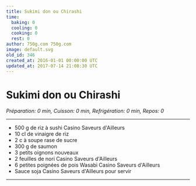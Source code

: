 ```yaml
---
title: Sukimi don ou Chirashi
time:
  baking: 0
  cooling: 0
  cooking: 0
  rest: 0
author: 750g.com 750g.com
image: default.svg
old_id: 346
created_at: 2016-01-01 00:00:00 UTC
updated_at: 2017-07-14 21:08:30 UTC
---
```


# Sukimi don ou Chirashi

_Préparation: 0 min, Cuisson: 0 min, Refrigération: 0 min, Repos: 0_

---

- 500 g de riz à sushi Casino Saveurs d'Ailleurs
- 10 cl de vinaigre de riz
- 2 c à soupe rase de sucre
- 300 g de saumon
- 3 petits oignons nouveaux
- 2 feuilles de nori Casino Saveurs d'Ailleurs
- 6 petites poignées de pois Wasabi Casino Saveurs d'Ailleurs
- Sauce soja Casino Saveurs d'Ailleurs pour servir

---
